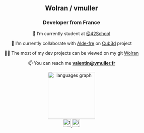 
<h2 align="center">Wolran / vmuller </h2>
<h3 align="center">Developer from France </h3>


<div align="center">


🌱 I’m currently student at [@42School](https://github.com/42School)

👯 I’m currently collaborate with [Alde-fre](https://github.com/ForAbby-X)  on [Cub3d](https://github.com/Wolran/cub3D) project 

👨‍💻 The most of my dev projects can be viewed on my git [Wolran](https://github.com/Wolran)

📫 You can reach me **valentin@vmuller.fr**

</div>

<div align="center">
  <img src="https://github-readme-stats.vercel.app/api/top-langs/?username=wolran&layout=compact&theme=radical&langs_count=4"
  height="150" alt="languages graph"" height="150" alt="languages graph"  />
</div>

<div align="center">
  <a href="https://twitter.com/adraster_" target="_blank">
    <img src="https://img.shields.io/static/v1?message=Twitter&logo=twitter&label=&color=1DA1F2&logoColor=white&labelColor=&style=for-the-badge" height="25" alt="twitter logo"  />
  </a>
  <a href="https://instagram.com/herr_vmuller" target="_blank">
    <img src="https://img.shields.io/static/v1?message=Instagram&logo=instagram&label=&color=E4405F&logoColor=white&labelColor=&style=for-the-badge" height="25" alt="instagram logo"  />
  </a>
</div>


    
